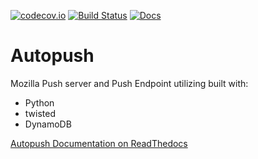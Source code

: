 [![codecov.io](https://img.shields.io/codecov/c/github/mozilla-services/autopush/master.svg)](https://codecov.io/github/mozilla-services/autopush?branch=master) [![Build Status](https://travis-ci.org/mozilla-services/autopush.svg?branch=master)](https://travis-ci.org/mozilla-services/autopush) [![Docs](https://readthedocs.org/projects/docs/badge/?version=latest)](http://autopush.readthedocs.org/)

# Autopush

Mozilla Push server and Push Endpoint utilizing built with:

- Python
- twisted
- DynamoDB

[Autopush Documentation on ReadThedocs](http://autopush.readthedocs.org/>)
